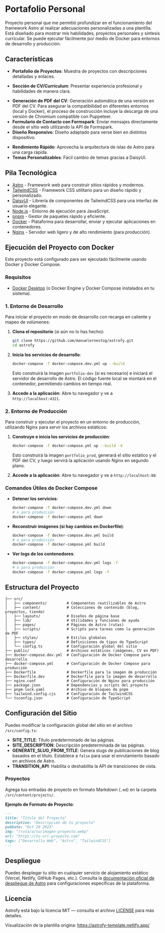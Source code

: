 # Portafolio Personal

Proyecto personal que me permitió profundizar en el funcionamiento del framework Astro al realizar adecuaciones personalizadas a una plantilla. Está diseñado para mostrar mis habilidades, proyectos personales y sintesis curricular. Se puede ejecutar fácilmente por medio de Docker para entornos de desarrollo y producción.

## Características

*   **Portafolio de Proyectos**: Muestra de proyectos con descripciones detalladas y enlaces.
<!-- *   **Blog Personal**: Comparte tus conocimientos y experiencias a través de artículos de blog. -->
*   **Sección de CV/Currículum**: Presentar experiencia profesional y habilidades de manera clara.
<!-- *   **Tienda (Opcional)**: Integración para mostrar y vender productos digitales. -->
*   **Generación de PDF del CV**: Generación automática de una versión en PDF del CV. Para asegurar la compatibilidad en diferentes entornos (local y Docker), el proceso de construcción incluye la descarga de una versión de Chromium compatible con Puppeteer.
*   **Formulario de Contacto con Formspark**: Envíar mensajes directamente desde el sitio web utilizando la API de Formspark.
*   **Diseño Responsivo**: Diseño adaptado para verse bien en distintos dispositivo.
<!-- *   **Optimización SEO**: Construido con las mejores prácticas para motores de búsqueda. -->
*   **Rendimiento Rápido**: Aprovecha la arquitectura de islas de Astro para una carga rápida.
*   **Temas Personalizables**: Fácil cambio de temas gracias a DaisyUI.

## Pila Tecnológica

*   [Astro](https://astro.build) - Framework web para construir sitios rápidos y modernos.
*   [TailwindCSS](https://tailwindcss.com/) - Framework CSS utilitario para un diseño rápido y personalizado.
*   [DaisyUI](https://daisyui.com/) - Librería de componentes de TailwindCSS para una interfaz de usuario elegante.
*   [Node.js](https://nodejs.org/) - Entorno de ejecución para JavaScript.
*   [pnpm](https://pnpm.io/) - Gestor de paquetes rápido y eficiente.
*   [Docker](https://www.docker.com/) - Plataforma para desarrollar, enviar y ejecutar aplicaciones en contenedores.
*   [Nginx](https://www.nginx.com/) - Servidor web ligero y de alto rendimiento (para producción).

## Ejecución del Proyecto con Docker

Este proyecto está configurado para ser ejecutado fácilmente usando Docker y Docker Compose.

### Requisitos

*   [Docker Desktop](https://www.docker.com/products/docker-desktop/) (o Docker Engine y Docker Compose instalados en tu sistema).

### 1. Entorno de Desarrollo

Para iniciar el proyecto en modo de desarrollo con recarga en caliente y mapeo de volúmenes:

1.  **Clona el repositorio** (si aún no lo has hecho):
    ```bash
    git clone https://github.com/manuelernestog/astrofy.git
    cd astrofy
    ```

2.  **Inicia los servicios de desarrollo**: 
    ```bash
    docker-compose -f docker-compose.dev.yml up --build
    ```
    Esto construirá la imagen `portfolio-dev` (si es necesario) e iniciará el servidor de desarrollo de Astro. El código fuente local se montará en el contenedor, permitiendo cambios en tiempo real.

3.  **Accede a la aplicación**: Abre tu navegador y ve a `http://localhost:4321`.

### 2. Entorno de Producción

Para construir y ejecutar el proyecto en un entorno de producción, utilizando Nginx para servir los archivos estáticos:

1.  **Construye e inicia los servicios de producción**: 
    ```bash
    docker-compose -f docker-compose.yml up --build -d
    ```
    Esto construirá la imagen `portfolio_prod`, generará el sitio estático y el PDF del CV, y luego servirá la aplicación usando Nginx en segundo plano.

2.  **Accede a la aplicación**: Abre tu navegador y ve a `http://localhost:80`.

### Comandos Útiles de Docker Compose

*   **Detener los servicios**: 
    ```bash
    docker-compose -f docker-compose.dev.yml down
    # o para producción
    docker-compose -f docker-compose.yml down
    ```
*   **Reconstruir imágenes (si hay cambios en Dockerfile)**:
    ```bash
    docker-compose -f docker-compose.dev.yml build
    # o para producción
    docker-compose -f docker-compose.yml build
    ```
*   **Ver logs de los contenedores**: 
    ```bash
    docker-compose -f docker-compose.dev.yml logs -f
    # o para producción
    docker-compose -f docker-compose.yml logs -f
    ```

## Estructura del Proyecto

```
├── src/
│   ├── components/         # Componentes reutilizables de Astro
│   ├── content/            # Colecciones de contenido (blog, proyectos, tienda)
│   ├── layouts/            # Diseños de página base
│   ├── lib/                # Utilidades y funciones de ayuda
│   ├── pages/              # Páginas de Astro (rutas)
│   ├── scripts/            # Scripts para tareas como la generación de PDF
│   ├── styles/             # Estilos globales
│   ├── types/              # Definiciones de tipos de TypeScript
│   └── config.ts           # Configuración global del sitio
├── public/                 # Archivos estáticos (imágenes, CV en PDF)
├── docker-compose.dev.yml  # Configuración de Docker Compose para desarrollo
├── docker-compose.yml      # Configuración de Docker Compose para producción
├── Dockerfile              # Dockerfile para la imagen de producción
├── Dockerfile.dev          # Dockerfile para la imagen de desarrollo
├── nginx.conf              # Configuración de Nginx para producción
├── package.json            # Dependencias y scripts del proyecto
├── pnpm-lock.yaml          # Archivo de bloqueo de pnpm
├── tailwind.config.cjs     # Configuración de TailwindCSS
└── tsconfig.json           # Configuración de TypeScript
```

## Configuración del Sitio

Puedes modificar la configuración global del sitio en el archivo `/src/config.ts`:

*   **SITE\_TITLE**: Título predeterminado de las páginas.
*   **SITE\_DESCRIPTION**: Descripción predeterminada de las páginas.
*   **GENERATE\_SLUG\_FROM\_TITLE**: Genera slugs de publicaciones de blog basados en el título. Establece a `false` para usar el enrutamiento basado en archivos de Astro.
*   **TRANSITION\_API**: Habilita o deshabilita la API de transiciones de vista.

<!-- ## Gestión de Contenido -->

<!-- Este proyecto utiliza [colecciones de contenido de Astro](https://docs.astro.build/en/guides/content-collections/) para organizar el blog, los proyectos y los elementos de la tienda. Se encuentran en la carpeta `/src/content/`. -->

<!-- ### Publicaciones del Blog -->

<!-- Agrega tus publicaciones de blog en formato Markdown (`.md`) en la carpeta `/src/content/blog/`. -->

<!-- **Ejemplo de Formato de Publicación**:

```markdown
---
title: "Título de la Publicación"
description: "Descripción de tu publicación"
pubDate: "Sep 10 2022"
heroImage: "/ruta/a/tu/imagen.webp"
---
``` -->

### Proyectos

Agrega tus entradas de proyecto en formato Markdown (`.md`) en la carpeta `/src/content/projects/`.

**Ejemplo de Formato de Proyecto**:

```markdown
---
title: "Título del Proyecto"
description: "Descripción de tu proyecto"
pubDate: "Oct 20 2023"
img: "/ruta/a/tu/imagen-proyecto.webp"
url: "https://tu-url-proyecto.com"
tags: ["Desarrollo Web", "Astro", "TailwindCSS"]
---
```

<!-- ### Artículos de la Tienda

Agrega tus artículos de la tienda en formato Markdown (`.md`) en la carpeta `/src/content/store/`.

**Ejemplo de Formato de Artículo**:

```markdown
---
title: "Artículo de Ejemplo 1"
description: "Descripción del artículo"
heroImage: "/ruta/a/tu/imagen-articulo.webp"
details: true # mostrar u ocultar botón de detalles
custom_link_label: "Etiqueta de botón de enlace personalizado"
custom_link: "Enlace de botón personalizado"
pubDate: "Sep 15 2022"
pricing: "$15"
oldPricing: "$25.5"
badge: "Destacado"
checkoutUrl: "https://url-de-pago.com/"
---
``` -->

## Despliegue

Puedes desplegar tu sitio en cualquier servicio de alojamiento estático (Vercel, Netlify, GitHub Pages, etc.). Consulta la [documentación oficial de despliegue de Astro](https://docs.astro.build/en/guides/deploy/) para configuraciones específicas de la plataforma.

<!-- > **⚠️ PRECAUCIÓN** </br>
> La paginación del blog en esta plantilla utiliza parámetros de ruta dinámicos, que actualmente son incompatibles con las configuraciones de despliegue SSR (Server-Side Rendering). Por favor, utiliza las opciones de despliegue estático predeterminadas para tus despliegues. -->

<!-- ## Contribución

¡Las sugerencias y las solicitudes de extracción son bienvenidas! No dudes en abrir una discusión o un problema para una nueva solicitud de función o un error. -->

<!-- Una de las mejores maneras de contribuir es elegir un [informe de error o sugerencia de función](https://github.com/manuelernestog/astrofy/issues) marcado como `accepted` y empezar a trabajar en él. -->

<!-- Ten cuidado al trabajar en problemas _no_ marcados como `accepted`. El hecho de que alguien haya creado un problema no significa que aceptaremos una solicitud de extracción para él. -->

## Licencia

Astrofy está bajo la licencia MIT — consulta el archivo [LICENSE](https://github.com/manuelernestog/astrofy/blob/main/LICENSE) para más detalles.

Visualización de la plantilla origina: https://astrofy-template.netlify.app/

<!-- ## Contribuidores

<a href="https://github.com/manuelernestog/astrofy/graphs/contributors">
  <img src="https://contrib.rocks/image?repo=manuelernestog/astrofy" />
</a>

Hecho con [contrib.rocks](https://contrib.rocks)... -->
